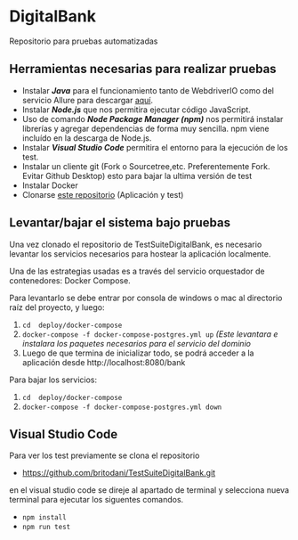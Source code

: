 # **DigitalBank**
Repositorio para pruebas automatizadas

## **Herramientas necesarias para realizar pruebas**

* Instalar ***Java*** para el funcionamiento tanto de WebdriverIO como del servicio Allure para descargar [aquí](https://jdk.java.net/java-se-ri/18).
* Instalar ***Node.js*** que nos permitira ejecutar código JavaScript.
* Uso de comando ***Node Package Manager (npm)*** nos permitirá instalar librerías y agregar dependencias de forma muy sencilla. npm viene incluído en la descarga de Node.js.
* Instalar ***Visual Studio Code*** permitira el entorno para la ejecución de los test.
* Instalar un cliente git (Fork o Sourcetree,etc. Preferentemente Fork. Evitar Github Desktop) esto para bajar la ultima versión de test 
* Instalar Docker 
* Clonarse [este repositorio](https://github.com/britodani/TestSuiteDigitalBank) (Aplicación y test)

## **Levantar/bajar el sistema bajo pruebas**

Una vez clonado el repositorio de TestSuiteDigitalBank, es necesario levantar los servicios necesarios para hostear la aplicación localmente.

Una de las estrategias usadas es a través del servicio orquestador de contenedores: Docker Compose.

Para levantarlo se debe entrar por consola de windows o mac al directorio raíz del proyecto, y luego:

1.  `cd  deploy/docker-compose`
2.  `docker-compose -f docker-compose-postgres.yml up` *(Este levantara e instalara los paquetes necesarios para el servicio del dominio*
3. Luego de que termina de inicializar todo, se podrá acceder a la aplicación desde http://localhost:8080/bank

Para bajar los servicios:

1. `cd  deploy/docker-compose`
2. `docker-compose -f docker-compose-postgres.yml down`

## **Visual Studio Code**

Para ver los test previamente se clona el repositorio

* https://github.com/britodani/TestSuiteDigitalBank.git
 
en el visual studio code se direje al apartado de terminal y selecciona nueva terminal para ejecutar los siguentes comandos.

* `npm install`
* `npm run test`

